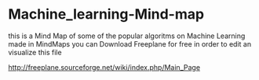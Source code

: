 # Machine_learning-Mind-map
this is a Mind Map of some of the popular algoritms on Machine Learning made in MindMaps
you can Download Freeplane for free in order to edit an visualize this file


http://freeplane.sourceforge.net/wiki/index.php/Main_Page
